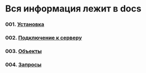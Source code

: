 # Вся информация лежит в docs

### 001. [Установка](docs/001.install.md)
### 002. [Подключение к серверу](docs/002.connect.md)
### 003. [Объекты](docs/003.objects.md)
### 004. [Запросы](docs/004.requests.md)
